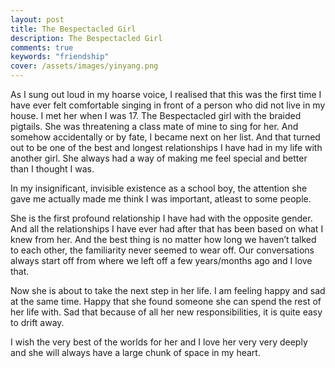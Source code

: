 ```yaml
---
layout: post
title: The Bespectacled Girl
description: The Bespectacled Girl
comments: true
keywords: "friendship"
cover: /assets/images/yinyang.png
---
```


As I sung out loud in my hoarse voice, I realised that this was the first time I have ever felt comfortable singing in front of a person who did not live in my house.
I met her when I was 17. The Bespectacled girl with the braided pigtails. She was threatening a class mate of mine to sing for her. And somehow accidentally or by fate, I became next on her list. And that turned out to be one of the best and longest relationships I have had in my life with another girl. She always had a way of making me feel special and better than I thought I was.

In my insignificant, invisible existence as a school boy, the attention she gave me actually made me think I was important, atleast to some people.

She is the first profound relationship I have had with the opposite gender. And all the relationships I have ever had after that has been based on what I knew from her.
And the best thing is no matter how long we haven’t talked to each other, the familiarity never seemed to wear off. Our conversations always start off from where we left off a few years/months ago and I love that.

Now she is about to take the next step in her life. I am feeling happy and sad at the same time.
Happy that she found someone she can spend the rest of her life with.
Sad that because of all her new responsibilities, it is quite easy to drift away.

I wish the very best of the worlds for her and I love her very very deeply and she will always have
a large chunk of space in my heart.

